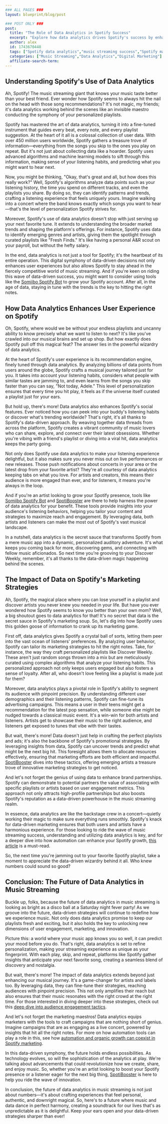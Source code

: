 ```yaml
---
### ALL PAGES ###
layout: blueprint/blog/post

### POST ONLY ###
post:
  title: "The Role of Data Analytics in Spotify Success"
  excerpt: "Explore how data analytics drives Spotify's success by enhancing user experience, optimizing marketing strategies, and shaping the future of music streaming."
  author: alex
  id: 1743670448
  tags: ["Spotify data analytics","music streaming success","Spotify marketing","data-driven strategies"]
  categories: ["Music Streaming","Data Analytics","Digital Marketing"]
  affiliate-search-term: 
---
```


## Understanding Spotify's Use of Data Analytics

Ah, Spotify! The music streaming giant that knows your music taste better than your best friend. Ever wonder how Spotify seems to always hit the nail on the head with those song recommendations? It's not magic, my friends; it's data analytics working behind the scenes like an invisible maestro conducting the symphony of your personalized playlists.

Spotify has mastered the art of data analytics, turning it into a fine-tuned instrument that guides every beat, every note, and every playlist suggestion. At the heart of it all is a colossal collection of user data. With over 450 million users worldwide, Spotify gathers a treasure trove of information—everything from the songs you skip to the ones you play on repeat. But it's not just about collecting data like a hoarder. Spotify uses advanced algorithms and machine learning models to sift through this information, making sense of your listening habits, and predicting what you might want to hear next.

Now, you might be thinking, "Okay, that's great and all, but how does this really work?" Well, Spotify's algorithms analyze data points such as your listening history, the time you spend on different tracks, and even the playlists you share. By doing so, they can identify patterns and trends, crafting a listening experience that feels uniquely yours. Imagine walking into a concert where the band knows exactly which songs you want to hear—that's the level of personalization Spotify strives for.

Moreover, Spotify's use of data analytics doesn't stop with just serving up your next favorite tune. It extends to understanding the broader market trends and shaping the platform's offerings. For instance, Spotify uses data to identify emerging genres and artists, giving them the spotlight through curated playlists like "Fresh Finds." It's like having a personal A&R scout on your payroll, but without the hefty salary.

In the end, data analytics is not just a tool for Spotify; it's the heartbeat of its entire operation. This digital symphony of data-driven decisions not only enhances user experiences but also allows Spotify to stay ahead in the fiercely competitive world of music streaming. And if you're keen on riding this wave of data-driven success, you might want to consider using tools like the [Somiibo Spotify Bot](https://spotibooster.com) to grow your Spotify account. After all, in the age of data, staying in tune with the trends is the key to hitting the right notes.

## How Data Analytics Enhances User Experience on Spotify

Oh, Spotify, where would we be without your endless playlists and uncanny ability to know precisely what we want to listen to next? It's like you've crawled into our musical brains and set up shop. But how exactly does Spotify pull off this magical feat? The answer lies in the powerful wizardry of data analytics.

At the heart of Spotify's user experience is its recommendation engine, finely tuned through data analytics. By analyzing billions of data points from users around the globe, Spotify crafts a musical journey tailored just for you. It takes into account your listening habits, considers what people with similar tastes are jamming to, and even learns from the songs you skip faster than you can say, "Not today, Adele." This level of personalization ensures that every time you hit play, it feels as if the universe itself curated a playlist just for your ears.

But hold up, there's more! Data analytics also enhances Spotify's social features. Ever noticed how you can peek into your buddy's listening habits or discover what's trending worldwide? That's right, it's all thanks to Spotify's data-driven approach. By weaving together data threads from across the platform, Spotify creates a vibrant community of music lovers who can share, explore, and connect over their latest obsessions. Whether you're vibing with a friend's playlist or diving into a viral hit, data analytics keeps the party going.



Not only does Spotify use data analytics to make your listening experience delightful, but it also makes sure you never miss out on live performances or new releases. Those push notifications about concerts in your area or the latest drop from your favorite artist? They're all courtesy of data analytics keeping tabs on what you love. For artists and creators, this means their audience is more engaged than ever, and for listeners, it means you're always in the loop.

And if you're an artist looking to grow your Spotify presence, tools like [Somiibo Spotify Bot](https://somiibo.com/platforms/spotify-bot) and [SpotiBooster](https://spotibooster.com/blog/leveraging-spotify-automation-tips-and-tricks-for-artists) are there to help harness the power of data analytics for your benefit. These tools provide insights into your audience's listening behaviors, helping you tailor your content and strategies to maximize reach and engagement. By leveraging data, both artists and listeners can make the most out of Spotify's vast musical landscape.

In a nutshell, data analytics is the secret sauce that transforms Spotify from a mere music app into a dynamic, personalized auditory adventure. It's what keeps you coming back for more, discovering gems, and connecting with fellow music aficionados. So next time you're grooving to your Discover Weekly, remember, it's all thanks to the data-driven magic happening behind the scenes.

## The Impact of Data on Spotify's Marketing Strategies

Ah, Spotify, the magical place where you can lose yourself in a playlist and discover artists you never knew you needed in your life. But have you ever wondered how Spotify seems to know you better than your own mom? Well, a big shoutout goes to data analytics for that! It's no secret that data is the secret sauce in Spotify's marketing soup. So, let's dig into how Spotify uses this golden goose of information to crank up its marketing game.

First off, data analytics gives Spotify a crystal ball of sorts, letting them peer into the vast ocean of listeners' preferences. By analyzing user behavior, Spotify can tailor its marketing strategies to hit the right notes. Take, for instance, the way they craft personalized playlists like Discover Weekly. These aren't just random songs thrown into a mix but are meticulously curated using complex algorithms that analyze your listening habits. This personalized approach not only keeps users engaged but also fosters a sense of loyalty. After all, who doesn't love feeling like a playlist is made just for them?

Moreover, data analytics plays a pivotal role in Spotify's ability to segment its audience with pinpoint precision. By understanding different user demographics and their listening patterns, Spotify can fine-tune its advertising campaigns. This means a user in their teens might get a recommendation for the latest pop sensation, while someone else might be nudged towards a classical music event. It's a win-win for both artists and listeners. Artists get to showcase their music to the right audience, and listeners get exposed to tunes that vibe with their tastes. 

But wait, there's more! Data doesn't just help in crafting the perfect playlists and ads; it's also the backbone of Spotify's promotional strategies. By leveraging insights from data, Spotify can uncover trends and predict what might be the next big hit. This foresight allows them to allocate resources effectively, ensuring that marketing efforts are both efficient and impactful. [SpotiBooster](https://spotibooster.com/blog/innovative-spotify-marketing-tactics-for-emerging-artists) dives into these tactics, offering emerging artists a treasure trove of innovative marketing strategies to get noticed.

And let's not forget the genius of using data to enhance brand partnerships. Spotify can demonstrate to potential partners the value of associating with specific playlists or artists based on user engagement metrics. This approach not only attracts high-profile partnerships but also boosts Spotify's reputation as a data-driven powerhouse in the music streaming realm.



In essence, data analytics are like the backstage crew in a concert—quietly working their magic to make sure everything runs smoothly. Spotify's knack for data-driven marketing ensures that both users and artists have a harmonious experience. For those looking to ride the wave of music streaming success, understanding and utilizing data analytics is key, and for a deeper dive into how automation can enhance your Spotify growth, [this article](https://spotibooster.com/blog/how-to-harness-the-power-of-somiibo-for-spotify-growth) is a must-read. 

So, the next time you're jamming out to your favorite Spotify playlist, take a moment to appreciate the data-driven wizardry behind it all. Who knew numbers could sound so good?

## Conclusion: The Future of Data Analytics in Music Streaming

Buckle up, folks, because the future of data analytics in music streaming is looking as bright as a disco ball at a Saturday night fever party! As we groove into the future, data-driven strategies will continue to redefine how we experience music. Not only does data analytics promise to keep our playlists fresh and exciting, but it also holds the key to unlocking new dimensions of user engagement, marketing, and innovation.

Picture this: a world where your music app knows you so well, it can predict your mood before you do. That's right, data analytics is set to refine personalization, making your streaming experience as unique as your fingerprint. With each play, skip, and repeat, platforms like Spotify gather insights that anticipate your next favorite song, creating a seamless blend of discovery and nostalgia.

But wait, there's more! The impact of data analytics extends beyond just enhancing our musical journey. It's a game-changer for artists and labels too. By leveraging data, they can fine-tune their strategies, reaching audiences with pinpoint precision. This not only amplifies their reach but also ensures that their music resonates with the right crowd at the right time. For those interested in diving deeper into these strategies, check out this [deep dive into audience engagement tactics](https://spotibooster.com/blog/spotify-marketing-a-deep-dive-into-audience-engagement-tactics).

And let's not forget the marketing maestros! Data analytics equips marketers with the tools to craft campaigns that are nothing short of genius. Imagine campaigns that are as engaging as a live concert, powered by insights that hit all the right notes. For more on how automation tools can play a role in this, see how [automation and organic growth can coexist in Spotify marketing](https://spotibooster.com/blog/can-automation-and-organic-growth-coexist-in-spotify-marketing).

In this data-driven symphony, the future holds endless possibilities. As technology evolves, so will the sophistication of the analytics at play. We're talking about advancements that could revolutionize how we create, share, and enjoy music. So, whether you're an artist looking to boost your Spotify presence or a listener eager for the next big thing, [SpotiBooster](https://spotibooster.com) is here to help you ride the wave of innovation.

In conclusion, the future of data analytics in music streaming is not just about numbers—it's about crafting experiences that feel personal, authentic, and downright magical. So, here's to a future where music and data dance in perfect harmony, creating a soundtrack for our lives that's as unpredictable as it is delightful. Keep your ears open and your data-driven strategies sharper than ever!
